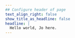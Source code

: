 ```yaml
---
## Configure header of page
text_align_right: false
show_title_as_headline: false
headline: |
  Hello world, Jo here.
---
```


